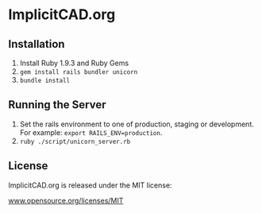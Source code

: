 # ImplicitCAD.org

## Installation

1. Install Ruby 1.9.3 and Ruby Gems
2. `gem install rails bundler unicorn`
3. `bundle install`

## Running the Server

1. Set the rails environment to one of production, staging or development. For example: `export RAILS_ENV=production`.
2. `ruby ./script/unicorn_server.rb`

## License

ImplicitCAD.org is released under the MIT license:

www.opensource.org/licenses/MIT